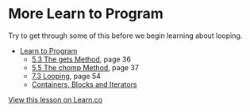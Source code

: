 
# More Learn to Program

Try to get through some of this before we begin learning about looping.

* [Learn to Program](http://books.flatironschool.com/books/43)
  * [5.3 The gets Method](http://books.flatironschool.com/books/43?page=36), page 36
  * [5.5 The chomp Method](http://books.flatironschool.com/books/43?page=37), page 37
  * [7.3 Looping](http://books.flatironschool.com/books/43?page=54), page 54
  * [Containers, Blocks and Iterators](http://books.flatironschool.com/books/11?page=61)

<a href='https://learn.co/lessons/looping-ruby-resources-readme' data-visibility='hidden'>View this lesson on Learn.co</a>
